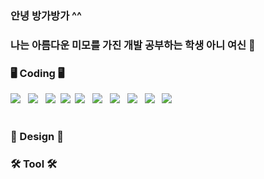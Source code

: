### 안녕 방가방가 ^^
### 나는 아름다운 미모를 가진 개발 공부하는 학생 아니 여신 👋



### 🖥 Coding 🖥
  <img src="https://img.shields.io/badge/java-007396?style=for-the-badge&logo=java&logoColor=white"> &nbsp;
  <img src="https://img.shields.io/badge/Python-3776AB?style=for-the-badge&logo=Python&logoColor=white"> &nbsp;
  <img src="https://img.shields.io/badge/C-A8B9CC?style=for-the-badge&logo=C&logoColor=black">&nbsp;
  <img src="https://img.shields.io/badge/C++-00599C?style=for-the-badge&logo=C++&logoColor=black">&nbsp;
  <img src="https://img.shields.io/badge/html5-E34F26?style=for-the-badge&logo=html5&logoColor=white"> &nbsp;
  <img src="https://img.shields.io/badge/css-1572B6?style=for-the-badge&logo=css3&logoColor=white"> &nbsp;
  <img src="https://img.shields.io/badge/javascript-F7DF1E?style=for-the-badge&logo=javascript&logoColor=black"> &nbsp;
  <img src="https://img.shields.io/badge/jquery-0769AD?style=for-the-badge&logo=jquery&logoColor=white"> &nbsp;
  <img src="https://img.shields.io/badge/mariaDB-003545?style=for-the-badge&logo=mariaDB&logoColor=white"> &nbsp;
  <img src="https://img.shields.io/badge/oracle-F80000?style=for-the-badge&logo=oracle&logoColor=white">
  <br><br>
### 🎨 Design 🎨

### 🛠 Tool 🛠
<!--
**yujin981126/yujin981126** is a ✨ _special_ ✨ repository because its `README.md` (this file) appears on your GitHub profile.
Here are some ideas to get you started:
- 🔭 I’m currently working on ...
- 🌱 I’m currently learning ...
- 👯 I’m looking to collaborate on ...
- 🤔 I’m looking for help with ...
- 💬 Ask me about ...
- 📫 How to reach me: ...
- 😄 Pronouns: ...
- ⚡ Fun fact: ...
-->
